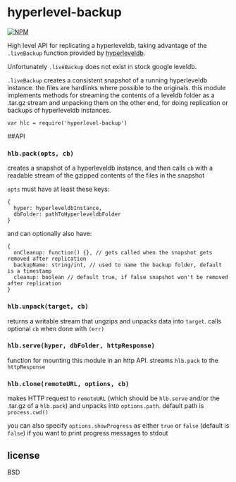 # hyperlevel-backup

[![NPM](https://nodei.co/npm/hyperlevel-backup.png)](https://nodei.co/npm/hyperlevel-backup/)

High level API for replicating a hyperleveldb, taking advantage of the `.liveBackup` function provided by [hyperleveldb](http://hackingdistributed.com/2013/06/17/hyperleveldb/).

Unfortunately `.liveBackup` does not exist in stock google leveldb.

`.liveBackup` creates a consistent snapshot of a running hyperleveldb instance. the files are hardlinks where possible to the originals. this module implements methods for streaming the contents of a leveldb folder as a .tar.gz stream and unpacking them on the other end, for doing replication or backups of hyperleveldb instances.

```
var hlc = require('hyperlevel-backup')
```

##API

### `hlb.pack(opts, cb)`

creates a snapshot of a hyperleveldb instance, and then calls `cb` with a readable stream of the gzipped contents of the files in the snapshot

`opts` must have at least these keys:

```
{
  hyper: hyperleveldbInstance,
  dbFolder: pathToHyperleveldbFolder
}
```

and can optionally also have:

```
{
  onCleanup: function() {}, // gets called when the snapshot gets removed after replication
  backupName: string/int, // used to name the backup folder, default is a timestamp
  cleanup: boolean // default true, if false snapshot won't be removed after replication
}
```

### `hlb.unpack(target, cb)`

returns a writable stream that ungzips and unpacks data into `target`. calls optional `cb` when done with `(err)`


### `hlb.serve(hyper, dbFolder, httpResponse)`

function for mounting this module in an http API. streams `hlb.pack` to the `httpResponse`

### `hlb.clone(remoteURL, options, cb)`

makes HTTP request to `remoteURL` (which should be `hlb.serve` and/or the .tar.gz of a `hlb.pack`) and unpacks into `options.path`. default path is `process.cwd()`

you can also specify `options.showProgress` as either `true` or `false` (default is `false`) if you want to print progress messages to stdout

## license

BSD
